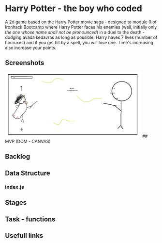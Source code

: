 # Harry Potter - the boy who coded
A 2d game based on the Harry Potter movie saga - designed to module 0 of Ironhack Bootcamp where Harry Potter faces his enemies (well, initially only *the one whose name shall not be pronounced*) in a duel to the death - dodging avada kedavras as long as possible. Harry haves 7 lives (number of hocruxes) and if you get hit by a spell, you will lose one. Time's increasing also increase your points.

## Screenshots
<img width="450px" src="images/harry potter game.png">
## MVP (DOM - CANVAS)

## Backlog

## Data Structure
### index.js

## Stages

## Task - functions

## Usefull links





